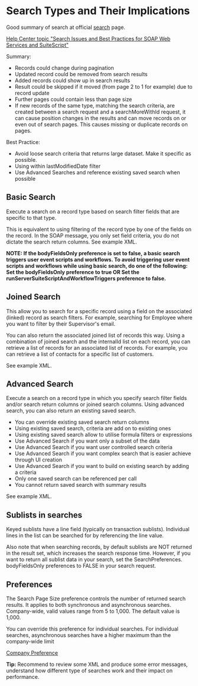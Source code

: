 # Search Types and Their Implications

Good summary of search at official [search](https://docs.oracle.com/en/cloud/saas/netsuite/ns-online-help/section_N3514306.html) page.

[Help Center topic "Search Issues and Best Practices for SOAP Web Services and SuiteScript"](https://docs.oracle.com/en/cloud/saas/netsuite/ns-online-help/section_1519647409.html)

Summary:

- Records could change during pagination
- Updated record could be removed from search results
- Added records could show up in search results
- Result could be skipped if it moved (from page 2 to 1 for example) due to record update
- Further pages could contain less than page size
- If new records of the same type, matching the search criteria, are created between a search request and a searchMoreWithId request, it can cause position changes in the results and can move records on or even out of search pages. This causes missing or duplicate records on pages.

Best Practice:
- Avoid loose search criteria that returns large dataset. Make it specific as possible.
- Using within lastModifiedDate filter
- Use Advanced Searches and reference existing saved search when possible

## Basic Search

Execute a search on a record type based on search filter fields that are specific to that type. 

This is equivalent to using filtering of the record type by one of the fields on the record. In the SOAP message, you only set field criteria, you do not dictate the search return columns. See example XML.

**NOTE: If the bodyFieldsOnly preference is set to false, a basic search triggers user event scripts and workflows. To avoid triggering user event scripts and workflows while using basic search, do one of the following: Set the bodyFieldsOnly preference to true OR Set the runServerSuiteScriptAndWorkflowTriggers preference to false.**

## Joined Search

This allow you to search for a specific record using a field on the associated (linked) record as search filters. For example, searching for Employee where you want to filter by their Supervisor's email.

You can also return the associated joined list of records this way. Using a combination of joined search and the internalId list on each record, you can retrieve a list of records for an associated list of records. For example, you can retrieve a list of contacts for a specific list of customers.

See example XML.

## Advanced Search

Execute a search on a record type in which you specify search filter fields and/or search return columns or joined search columns. Using advanced search, you can also return an existing saved search.

- You can override existing saved search return columns
- Using existing saved search, criteria are add on to existing ones
- Using existing saved search allow to utilise formula filters or expressions
- Use Advanced Search if you want only a subset of the data
- Use Advanced Search if you want user controlled search criteria
- Use Advanced Search if you want complex search that is easier achieve through UI creation
- Use Advanced Search if you want to build on existing search by adding a criteria 
- Only one saved search can be referenced per call
- You cannot return saved search with summary results

See example XML.

## Sublists in searches

Keyed sublists have a line field (typically on transaction sublists). Individual lines in the list can be searched for by referencing the line value.

Also note that when searching records, by default sublists are NOT returned in the result set, which increases the search response time. However, if you want to return all sublist data in your search, set the SearchPreferences. bodyFieldsOnly preferences to FALSE in your search request.

## Preferences

The Search Page Size preference controls the number of returned search results. It applies to both synchronous and asynchronous searches. Company-wide, valid values range from 5 to 1,000. The default value is 1,000.

You can override this preference for individual searches. For individual searches, asynchronous searches have a higher maximum than the company-wide limit

[Company Preference](https://docs.oracle.com/en/cloud/saas/netsuite/ns-online-help/section_N3422217.html)

**Tip:** Recommend to review some XML and produce some error messages, understand how different type of searches work and their impact on performance.
